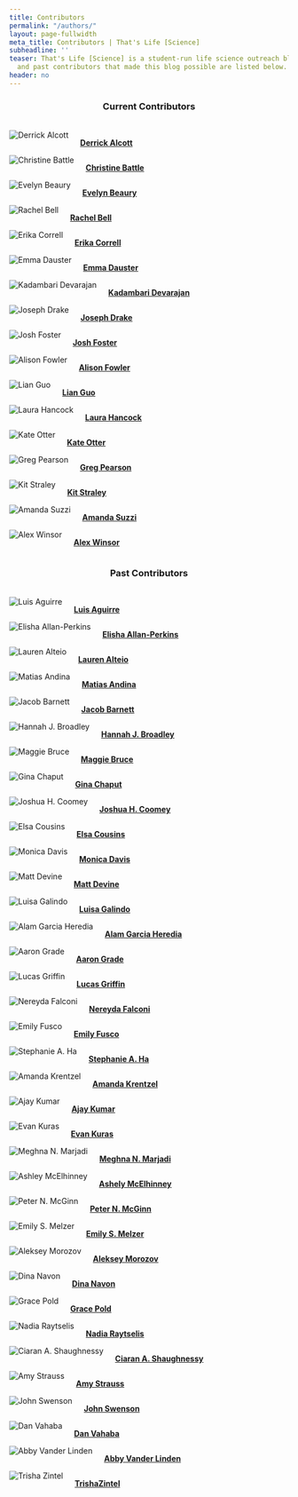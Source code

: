 ```yaml
---
title: Contributors
permalink: "/authors/"
layout: page-fullwidth
meta_title: Contributors | That's Life [Science]
subheadline: ''
teaser: That's Life [Science] is a student-run life science outreach blog. The present
  and past contributors that made this blog possible are listed below.
header: no
---
```

<center><h3>Current Contributors</h3></center><br>

<div class="row row-centered">
        <div class="large-3 columns">
        <img src="{{ site.urlimg }}alcott-01-01.jpg" alt="Derrick Alcott">
        <p><a href = "{{ site.url }}/authors/dalcott"><b>Derrick Alcott</b></a></p>
        </div>
        <div class="large-3 columns">
        <img src="{{ site.urlimg }}CBattle-01.jpg" alt="Christine Battle">
        <p><a href = "{{ site.url }}/authors/cbattle"><b>Christine Battle</b></a></p>
        </div>
        <div class="large-3 columns">
        <img src="{{ site.urlimg }}EBeaury-01.jpg" alt="Evelyn Beaury">  
        <p><a href = "{{ site.url }}/authors/ebeaury"><b>Evelyn Beaury</b></a></p>
        </div>
        <div class="large-3 columns">
        <img src="{{ site.urlimg }}RBell-01.jpg" alt="Rachel Bell">
        <p><a href = "{{ site.url }}/authors/rbell"><b>Rachel Bell</b></a></p>
        </div>
</div>
<div class="row row-centered">
        <div class="large-3 columns">
        <img src="{{ site.urlimg }}ecorrell-01.jpg" alt="Erika Correll">
        <p><a href = "{{ site.url }}/authors/ecorrell"><b>Erika Correll</b></a></p>
        </div>
        <div class="large-3 columns">
        <img src="{{ site.urlimg }}edauster-01.jpg" alt="Emma Dauster">
        <p><a href = "{{ site.url }}/authors/edauster"><b>Emma Dauster</b></a></p>
        </div>
        <div class="large-3 columns">
        <img src="{{ site.urlimg }}kdevarajan-01.jpg" alt="Kadambari Devarajan">
        <p><a href = "{{ site.url }}/authors/kdevarajan"><b>Kadambari Devarajan</b></a></p>
        </div>
        <div class="large-3 columns">
        <img src="{{ site.urlimg }}drake-01.jpg" alt="Joseph Drake">
        <p><a href = "{{ site.url }}/authors/jdrake"><b>Joseph Drake</b></a></p>
        </div>
</div>
<div class="row row-centered">
        <div class="large-3 columns">
        <img src="{{ site.urlimg }}JFoster1.png" alt="Josh Foster">
        <p><a href = "{{ site.url }}/authors/jfoster"><b>Josh Foster</b></a></p>
        </div>    
        <div class="large-3 columns">
        <img src="{{ site.urlimg }}AFowler-01-01.jpg" alt="Alison Fowler">
        <p><a href = "{{ site.url }}/authors/afowler"><b>Alison Fowler</b></a></p>
        </div> 
        <div class="large-3 columns">
        <img src="{{ site.urlimg }}guo-01.jpg" alt="Lian Guo">
        <p><a href = "{{ site.url }}/authors/lguo"><b>Lian Guo</b></a></p>
        </div>
        <div class="large-3 columns">
        <img src="{{ site.urlimg }}hancock-01-01.jpg" alt="Laura Hancock">
        <p><a href = "{{ site.url }}/authors/lhancock"><b>Laura Hancock</b></a></p>
        </div>
</div>
<div class="row row-centered">
        <div class="large-3 columns">
        <img src="{{ site.urlimg }}KOtter-01.jpg" alt="Kate Otter">
        <p><a href = "{{ site.url }}/authors/kotter"><b>Kate Otter</b></a></p>
        </div>
        <div class="large-3 columns">
        <img src="{{ site.urlimg }}gpearson-01.jpg" alt="Greg Pearson">
        <p><a href = "{{ site.url }}/authors/gpearson"><b>Greg Pearson</b></a></p>
        </div>
        <div class="large-3 columns">
        <img src="{{ site.urlimg }}kstraley.jpg" alt="Kit Straley">
        <p><a href = "{{ site.url }}/authors/kstraley"><b>Kit Straley</b></a></p>
        </div>
        <div class="large-3 columns">
        <img src="{{ site.urlimg }}ASuzzi-01.jpg" alt="Amanda Suzzi">
        <p><a href = "{{ site.url }}/authors/asuzzi"><b>Amanda Suzzi</b></a></p>
        </div>
</div>
<div class="row row-centered">
        <div class="large-3 columns end">
        <img src="{{ site.urlimg }}AWinsor-01.jpg" alt="Alex Winsor">
        <p><a href = "{{ site.url }}/authors/awinsor"><b>Alex Winsor</b></a></p>
        </div> 
</div>
              
<center><h3>Past Contributors</h3></center><br>
        
<div class="row row-centered">
        <div class="large-3 columns">
        <img src="{{ site.urlimg }}Aguirre-01.jpg" alt="Luis Aguirre">
        <p><a href = "{{ site.url }}/authors/laguirre"><b>Luis Aguirre</b></a></p>
        </div>
        <div class="large-3 columns">
        <img src="{{ site.urlimg }}perkins-01.jpg" alt="Elisha Allan-Perkins">
        <p><a href = "{{ site.url }}/authors/eaperkins"><b>Elisha Allan-Perkins</b></a></p>
        </div>
        <div class="large-3 columns">
        <img src="{{ site.urlimg }}alteio-01.jpg" alt="Lauren Alteio">
        <p><a href = "{{ site.url }}/authors/lalteio"><b>Lauren Alteio</b></a></p>
        </div>
        <div class="large-3 columns">
        <img src="{{ site.urlimg }}Andina-01.jpg" alt="Matias Andina">
        <p><a href = "{{ site.url }}/authors/mandina"><b>Matias Andina</b></a></p>
        </div>
</div>
<div class="row row-centered">
        <div class="large-3 columns">
        <img src="{{ site.urlimg }}jbarnett-01.jpg" alt="Jacob Barnett">
        <p><a href = "{{ site.url }}/authors/jbarnett"><b>Jacob Barnett</b></a></p>
        </div>
        <div class="large-3 columns">
        <img src="{{ site.urlimg }}broadley-01-01.jpg" alt="Hannah J. Broadley">
        <p><a href = "{{ site.url }}/authors/hbroadley"><b>Hannah J. Broadley</b></a></p>
        </div>
        <div class="large-3 columns">
        <img src="{{ site.urlimg }}Bruce-01.jpg" alt="Maggie Bruce">
        <p><a href = "{{ site.url }}/authors/mbruce"><b>Maggie Bruce</b></a></p>
        </div>
        <div class="large-3 columns">
        <img src="{{ site.urlimg }}chaput-01.jpg" alt="Gina Chaput">
        <p><a href = "{{ site.url }}/authors/gchaput"><b>Gina Chaput</b></a></p>
        </div>
</div>
<div class="row row-centered">
        <div class="large-3 columns">
        <img src="{{ site.urlimg }}coomey-01.jpg" alt="Joshua H. Coomey">
        <p><a href = "{{ site.url }}/authors/jcoomey"><b>Joshua H. Coomey</b></a></p>
        </div>     
        <div class="large-3 columns">
        <img src="{{ site.urlimg }}ecousins-01.jpg" alt="Elsa Cousins">
        <p><a href = "{{ site.url }}/authors/ecousins"><b>Elsa Cousins</b></a></p>
        </div>
        <div class="large-3 columns">
        <img src="{{ site.urlimg }}davis-01.jpg" alt="Monica Davis">
        <p><a href = "{{ site.url }}/authors/mdavis"><b>Monica Davis</b></a></p>
        </div>
        <div class="large-3 columns">
        <img src="{{ site.urlimg }}devine-01.jpg" alt="Matt Devine">
        <p><a href = "{{ site.url }}/authors/mdevine"><b>Matt Devine</b></a></p>
        </div>
</div>
<div class="row row-centered">
        <div class="large-3 columns">
        <img src="{{ site.urlimg }}galindo-01.jpg" alt="Luisa Galindo">
        <p><a href = "{{ site.url }}/authors/lgalindo"><b>Luisa Galindo</b></a></p>
        </div>
        <div class="large-3 columns">
        <img src="{{ site.urlimg }}garciaheredia-01.jpg" alt="Alam Garcia Heredia">
        <p><a href = "{{ site.url }}/authors/agheredia"><b>Alam Garcia Heredia</b></a></p>
        </div>
        <div class="large-3 columns">
        <img src="{{ site.urlimg }}grade-01-01.jpg" alt="Aaron Grade">
        <p><a href = "{{ site.url }}/authors/agrade"><b>Aaron Grade</b></a></p>
        </div>
        <div class="large-3 columns">
        <img src="{{ site.urlimg }}griffin-01-01.jpg" alt="Lucas Griffin">
        <p><a href = "{{ site.url }}/authors/lgriffin"><b>Lucas Griffin</b></a></p>
        </div>
</div>
<div class="row row-centered">
        <div class="large-3 columns">
        <img src="{{ site.urlimg }}falconi_lopez-01.jpg" alt="Nereyda Falconi">
        <p><a href = "{{ site.url }}/authors/nfalconi"><b>Nereyda Falconi</b></a></p>
        </div>
        <div class="large-3 columns">
        <img src="{{ site.urlimg }}fusco-01.jpg" alt="Emily Fusco">
        <p><a href = "{{ site.url }}/authors/efusco"><b>Emily Fusco</b></a></p>
        </div>
        <div class="large-3 columns">
        <img src="{{ site.urlimg }}ha-01.jpg" alt="Stephanie A. Ha">
        <p><a href = "{{ site.url }}/authors/sha"><b>Stephanie A. Ha</b></a></p>
        </div>
        <div class="large-3 columns">
        <img src="{{ site.urlimg }}krentzel-01.jpg" alt="Amanda Krentzel">
        <p><a href = "{{ site.url }}/authors/akrentzel"><b>Amanda Krentzel</b></a></p>
        </div>
</div>
<div class="row row-centered">
        <div class="large-3 columns">
        <img src="{{ site.urlimg }}kumar-01.jpg" alt="Ajay Kumar">
        <p><a href = "{{ site.url }}/authors/akumar"><b>Ajay Kumar</b></a></p>
        </div>
        <div class="large-3 columns">
        <img src="{{ site.urlimg }}kuras-01-01.jpg" alt="Evan Kuras">
        <p><a href = "{{ site.url }}/authors/ekuras"><b>Evan Kuras</b></a></p>
        </div>
        <div class="large-3 columns">
        <img src="{{ site.urlimg }}MMarjadi-01.jpg" alt="Meghna N. Marjadi">
        <p><a href = "{{ site.url }}/authors/mmarjadi"><b>Meghna N. Marjadi</b></a></p>
        </div>
        <div class="large-3 columns">
        <img src="{{ site.urlimg }}AMcElhinney.png" alt="Ashley McElhinney">
        <p><a href = "{{ site.url }}/authors/amcelhinney"><b>Ashely McElhinney</b></a></p>
        </div> 
</div>
<div class="row row-centered">
        <div class="large-3 columns">
        <img src="{{ site.urlimg }}pmcginn-01.jpg" alt="Peter N. McGinn">
        <p><a href = "{{ site.url }}/authors/pmcginn"><b>Peter N. McGinn</b></a></p>
        </div>
        <div class="large-3 columns">
        <img src="{{ site.urlimg }}emelzer.jpg" alt="Emily S. Melzer">
        <p><a href = "{{ site.url }}/authors/emelzer"><b>Emily S. Melzer</b></a></p>
        </div>
        <div class="large-3 columns">
        <img src="{{ site.urlimg }}Morozov-01.jpg" alt="Aleksey Morozov">
        <p><a href = "{{ site.url }}/authors/amorozov"><b>Aleksey Morozov</b></a></p>
        </div>
        <div class="large-3 columns">
        <img src="{{ site.urlimg }}navon-01-01.jpg" alt="Dina Navon">
        <p><a href = "{{ site.url }}/authors/dnavon"><b>Dina Navon</b></a></p>
        </div>
</div>
<div class="row row-centered">
        <div class="large-3 columns">
        <img src="{{ site.urlimg }}pold-01.jpg" alt="Grace Pold">
        <p><a href = "{{ site.url }}/authors/gpold"><b>Grace Pold</b></a></p>
        </div>
        <div class="large-3 columns">
        <img src="{{ site.urlimg }}Raytselis1.png" alt="Nadia Raytselis">
        <p><a href = "{{ site.url }}/authors/nraytselis"><b>Nadia Raytselis</b></a></p>
        </div>
        <div class="large-3 columns">
        <img src="{{ site.urlimg }}shaughnessy-01-01.jpg" alt="Ciaran A. Shaughnessy">
        <p><a href = "{{ site.url }}/authors/cshaughnessy"><b>Ciaran A. Shaughnessy</b></a></p>
        </div>
        <div class="large-3 columns">
        <img src="{{ site.urlimg }}strauss-01-01.jpg" alt="Amy Strauss">
        <p><a href = "{{ site.url }}/authors/astrauss"><b>Amy Strauss</b></a></p>
        </div>
</div>
<div class="row row-centered">
        <div class="large-3 columns">
        <img src="{{ site.urlimg }}JSwenson-01.jpg" alt="John Swenson">
        <p><a href = "{{ site.url }}/authors/jswenson"><b>John Swenson</b></a></p>
        </div> 
        <div class="large-3 columns">
        <img src="{{ site.urlimg }}vahaba-01.jpg" alt="Dan Vahaba">
        <p><a href = "{{ site.url }}/authors/dvahaba"><b>Dan Vahaba</b></a></p>
        </div>  
         <div class="large-3 columns">
        <img src="{{ site.urlimg }}vanderlinden-01-01.jpg" alt="Abby Vander Linden">
        <p><a href = "{{ site.url }}/authors/avlinden"><b>Abby Vander Linden</b></a></p>
        </div> 
        <div class="large-3 columns end">
        <img src="{{ site.urlimg }}tzintel.jpg" alt="Trisha Zintel">
        <p><a href = "{{ site.url }}/authors/tzintel"><b>TrishaZintel</b></a></p>
        </div>  
</div>
